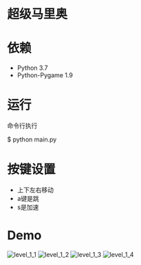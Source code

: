 # 超级马里奥

# 依赖

- Python 3.7
- Python-Pygame 1.9

# 运行

命令行执行

$ python main.py

# 按键设置

- 上下左右移动
- a键是跳
- s是加速

# Demo

![level_1_1](https://raw.githubusercontent.com/marblexu/PythonSuperMario/master/resources/demo/level_1_1.png)
![level_1_2](https://raw.githubusercontent.com/marblexu/PythonSuperMario/master/resources/demo/level_1_2.png)
![level_1_3](https://raw.githubusercontent.com/marblexu/PythonSuperMario/master/resources/demo/level_1_3.png)
![level_1_4](https://raw.githubusercontent.com/marblexu/PythonSuperMario/master/resources/demo/level_1_4.png)
